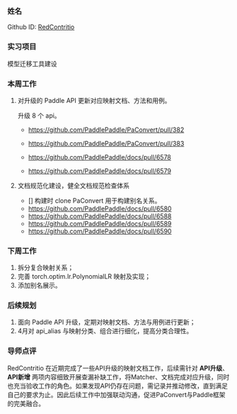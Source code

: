### 姓名

Github ID: [RedContritio](https://github.com/RedContritio)

### 实习项目

模型迁移工具建设

### 本周工作

1. 对升级的 Paddle API 更新对应映射文档、方法和用例。

    升级 8 个 api。

    - https://github.com/PaddlePaddle/PaConvert/pull/382
    - https://github.com/PaddlePaddle/PaConvert/pull/383

    - https://github.com/PaddlePaddle/docs/pull/6578
    - https://github.com/PaddlePaddle/docs/pull/6579

2. 文档规范化建设，健全文档规范检查体系

    - [] 构建时 clone PaConvert 用于构建别名关系。
    - https://github.com/PaddlePaddle/docs/pull/6580
    - https://github.com/PaddlePaddle/docs/pull/6588
    - https://github.com/PaddlePaddle/docs/pull/6589
    - https://github.com/PaddlePaddle/docs/pull/6590
 
### 下周工作

1. 拆分复合映射关系；
2. 完善 torch.optim.lr.PolynomialLR 映射及实现；
3. 添加别名展示。

### 后续规划

1. 面向 Paddle API 升级，定期对映射文档、方法与用例进行更新；
2. 4月对 api_alias 与映射分类、组合进行细化，提高分类合理性。

### 导师点评

RedContritio 在近期完成了一些API升级的映射文档工作，后续需针对 **API升级**、**API新增** 两项内容细致开展查漏补缺工作，将Matcher、文档完成对应升级，同时也充当验收工作的角色。如果发现API仍存在问题，需记录并推动修改，直到满足自己的要求为止。因此后续工作中加强联动沟通，促进PaConvert与Paddle框架的完美融合。
